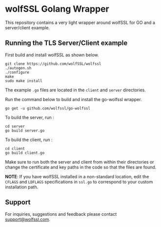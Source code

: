 # wolfSSL Golang Wrapper

This repository contains a very light wrapper around wolfSSL for GO and a server/client example. 

## Running the TLS Server/Client example

First build and install wolfSSL as shown below.

```
git clone https://github.com/wolfSSL/wolfssl
./autogen.sh
./configure
make
sudo make install
``` 

The example `.go` files are located in the `client` and `server` directories. 

Run the command below to build and install the go-wolfssl wrapper.
```
go get -u github.com/wolfssl/go-wolfssl 
```

To build the server, run :
```
cd server
go build server.go
```

To build the client, run :
```
cd client
go build client.go
```

Make sure to run both the server and client from within their directories or change the certificate and key paths in the code so that the files are found.

**NOTE**: If you have wolfSSL installed in a non-standard location, edit the `CFLAGS` and `LDFLAGS` specifications in `ssl.go` to correspond to your custom installation path.

## Support

For inquiries, suggestions and feedback please contact support@wolfssl.com.
